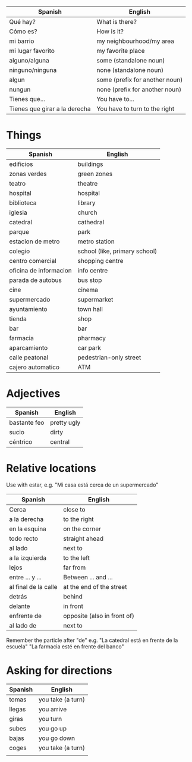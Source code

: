 

| Spanish                       | English                        |
| ----------------------------- | ------------------------------ |
| Qué hay?                      | What is there?                 |
| Cómo es?                      | How is it?                     |
| mi barrio                     | my neighbourhood/my area       |
| mi lugar favorito             | my favorite place              |
| alguno/alguna                 | some (standalone noun)         |
| ninguno/ninguna               | none (standalone noun)         |
| algun                         | some (prefix for another noun) |
| nungun                        | none (prefix for another noun) |
| Tienes que...                 | You have to...                 |
| Tienes que girar a la derecha | You have to turn to the right  |
# Things

| Spanish                | English                       |
| ---------------------- | ----------------------------- |
| edificios              | buildings                     |
| zonas verdes           | green zones                   |
| teatro                 | theatre                       |
| hospital               | hospital                      |
| biblioteca             | library                       |
| iglesia                | church                        |
| catedral               | cathedral                     |
| parque                 | park                          |
| estacion de metro      | metro station                 |
| colegio                | school (like, primary school) |
| centro comercial       | shopping centre               |
| oficina de informacion | info centre                   |
| parada de autobus      | bus stop                      |
| cine                   | cinema                        |
| supermercado           | supermarket                   |
| ayuntamiento           | town hall                     |
| tienda                 | shop                          |
| bar                    | bar                           |
| farmacia               | pharmacy                      |
| aparcamiento           | car park                      |
| calle peatonal         | pedestrian-only street        |
| cajero automatico      | ATM                           |
# Adjectives

| Spanish      | English     |
| ------------ | ----------- |
| bastante feo | pretty ugly |
| sucio        | dirty       |
| céntrico     | central     |
# Relative locations

Use with estar, e.g. "Mi casa está cerca de un supermercado"

| Spanish              | English                     |
| -------------------- | --------------------------- |
| Cerca                | close to                    |
| a la derecha         | to the right                |
| en la esquina        | on the corner               |
| todo recto           | straight ahead              |
| al lado              | next to                     |
| a la izquierda       | to the left                 |
| lejos                | far from                    |
| entre ... y ...      | Between ... and ...         |
| al final de la calle | at the end of the street    |
| detrás               | behind                      |
| delante              | in front                    |
| enfrente de          | opposite (also in front of) |
| al lado de           | next to                     |
Remember the particle after "de"
e.g.
"La catedral está en frente de la escuela"
"La farmacia esté en frente del banco"

# Asking for directions


| Spanish | English           |
| ------- | ----------------- |
| tomas   | you take (a turn) |
| llegas  | you arrive        |
| giras   | you turn          |
| subes   | you go up         |
| bajas   | you go down       |
| coges   | you take (a turn) |
|         |                   |

